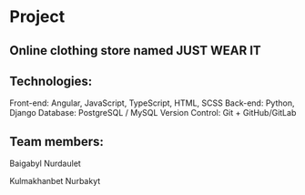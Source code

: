 # Project
## Online clothing store named JUST WEAR IT

## Technologies:
Front-end: Angular, JavaScript, TypeScript, HTML, SCSS
Back-end: Python, Django
Database: PostgreSQL / MySQL
Version Control: Git + GitHub/GitLab

## Team members:
Baigabyl Nurdaulet

Kulmakhanbet Nurbakyt
